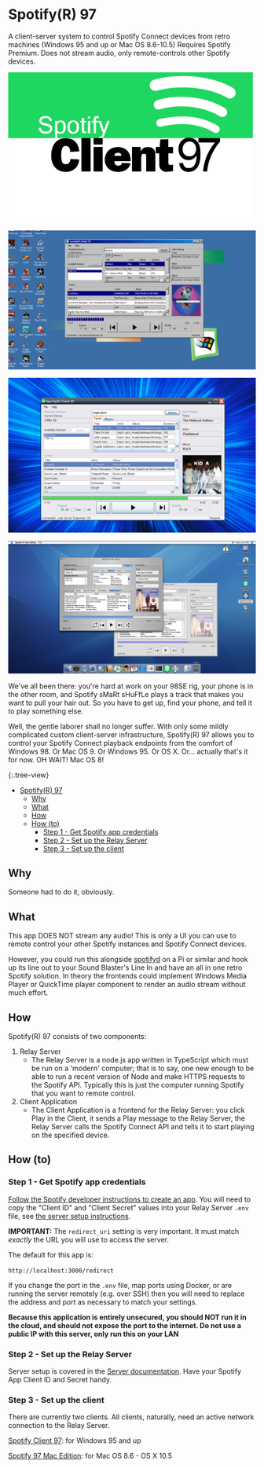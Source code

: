 # Spotify(R) 97

A client-server system to control Spotify Connect devices from retro machines (Windows 95 and up or Mac OS 8.6-10.5) Requires Spotify Premium. Does not stream audio, only remote-controls other Spotify devices.

![Spotify Connect logo](client/SpotifyClient97/Images/SpotifySplash.png)

![Screenshot of Spotify Client 97 running on Windows 98](./screenshot98.png)

![Screenshot of Spotify Client 97 running on Windows XP](/screenshotXP.png)

![Screenshot of Spotify 97 Mac Edition running on OS X](./screenshotMac.png)

We've all been there: you're hard at work on your 98SE rig, your phone is in the other room, and Spotify sMaRt sHuFfLe plays a track that makes you want to pull your hair out. So you have to get up, find your phone, and tell it to play something else.

Well, the gentle laborer shall no longer suffer. With only some mildly complicated custom client-server infrastructure, Spotify(R) 97 allows you to control your Spotify Connect playback endpoints from the comfort of Windows 98. Or Mac OS 9. Or Windows 95. Or OS X. Or... actually that's it for now. OH WAIT! Mac OS 8!

{:.tree-view}
- [Spotify(R) 97](#spotifyr-97)
  - [Why](#why)
  - [What](#what)
  - [How](#how)
  - [How (to)](#how-to)
    - [Step 1 - Get Spotify app credentials](#step-1---get-spotify-app-credentials)
    - [Step 2 - Set up the Relay Server](#step-2---set-up-the-relay-server)
    - [Step 3 - Set up the client](#step-3---set-up-the-client)

## Why

Someone had to do it, obviously.

## What

This app DOES NOT stream any audio! This is only a UI you can use to remote control your other Spotify instances and Spotify Connect devices.

However, you could run this alongside [spotifyd](https://github.com/Spotifyd/spotifyd) on a Pi or similar and hook up its line out to your Sound Blaster's Line In and have an all in one retro Spotify solution. In theory the frontends could implement Windows Media Player or QuickTime player component to render an audio stream without much effort.

## How

Spotify(R) 97 consists of two components:

1. Relay Server
   - The Relay Server is a node.js app written in TypeScript which must be run on a 'modern' computer; that is to say, one new enough to be able to run a recent version of Node and make HTTPS requests to the Spotify API. Typically this is just the computer running Spotify that you want to remote control.
2. Client Application
   - The Client Application is a frontend for the Relay Server: you click Play in the Client, it sends a Play message to the Relay Server, the Relay Server calls the Spotify Connect API and tells it to start playing on the specified device.

## How (to)

### Step 1 - Get Spotify app credentials

[Follow the Spotify developer instructions to create an app](https://developer.spotify.com/documentation/web-api/tutorials/getting-started#create-an-app). You will need to copy the "Client ID" and "Client Secret" values into your Relay Server `.env` file, see [the server setup instructions](./server/).

**IMPORTANT:** The `redirect_uri` setting is very important. It must match *exactly* the URL you will use to access the server.

The default for this app is:

`http://localhost:3000/redirect`

If you change the port in the `.env` file, map ports using Docker, or are running the server remotely (e.g. over SSH) then you will need to replace the address and port as necessary to match your settings.

**Because this application is entirely unsecured, you should **NOT** run it in the cloud, and should not expose the port to the internet. Do not use a public IP with this server, only run this on your LAN**

### Step 2 - Set up the Relay Server

Server setup is covered in the [Server documentation](./server). Have your Spotify App Client ID and Secret handy.

### Step 3 - Set up the client

There are currently two clients. All clients, naturally, need an active network connection to the Relay Server.

[Spotify Client 97](./client/SpotifyClient97): for Windows 95 and up

[Spotify 97 Mac Edition](./client/Spotify97MacEdition): for Mac OS 8.6 - OS X 10.5
